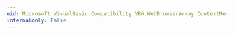 ```yaml
---
uid: Microsoft.VisualBasic.Compatibility.VB6.WebBrowserArray.ContextMenuChanged
internalonly: False
---
```


